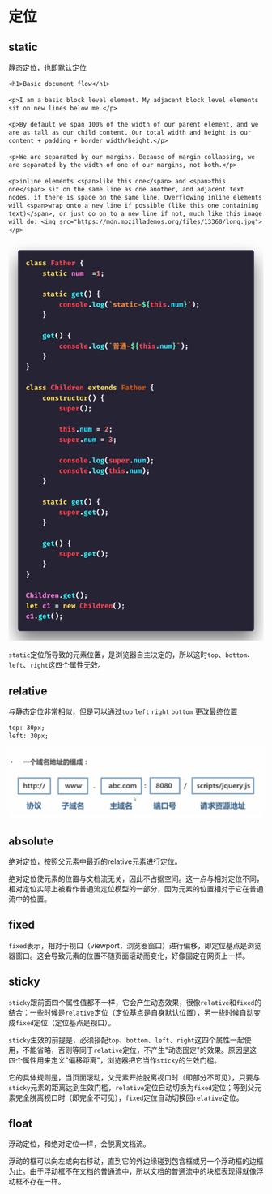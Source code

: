 # 定位

## static

静态定位，也即默认定位

```markup
<h1>Basic document flow</h1>

<p>I am a basic block level element. My adjacent block level elements sit on new lines below me.</p>

<p>By default we span 100% of the width of our parent element, and we are as tall as our child content. Our total width and height is our content + padding + border width/height.</p>

<p>We are separated by our margins. Because of margin collapsing, we are separated by the width of one of our margins, not both.</p>

<p>inline elements <span>like this one</span> and <span>this one</span> sit on the same line as one another, and adjacent text nodes, if there is space on the same line. Overflowing inline elements will <span>wrap onto a new line if possible (like this one containing text)</span>, or just go on to a new line if not, much like this image will do: <img src="https://mdn.mozillademos.org/files/13360/long.jpg"></p>
```

![](../.gitbook/assets/image%20%2864%29.png)

`static`定位所导致的元素位置，是浏览器自主决定的，所以这时`top`、`bottom`、`left`、`right`这四个属性无效。

## relative

与静态定位非常相似，但是可以通过`top` `left` `right` `bottom` 更改最终位置

```text
top: 30px;
left: 30px;
```

![](../.gitbook/assets/image%20%2862%29.png)

## absolute

绝对定位，按照父元素中最近的relative元素进行定位。

绝对定位使元素的位置与文档流无关，因此不占据空间。这一点与相对定位不同，相对定位实际上被看作普通流定位模型的一部分，因为元素的位置相对于它在普通流中的位置。

## fixed

`fixed`表示，相对于视口（viewport，浏览器窗口）进行偏移，即定位基点是浏览器窗口。这会导致元素的位置不随页面滚动而变化，好像固定在网页上一样。

## sticky

`sticky`跟前面四个属性值都不一样，它会产生动态效果，很像`relative`和`fixed`的结合：一些时候是`relative`定位（定位基点是自身默认位置），另一些时候自动变成`fixed`定位（定位基点是视口）。

`sticky`生效的前提是，必须搭配`top`、`bottom`、`left`、`right`这四个属性一起使用，不能省略，否则等同于`relative`定位，不产生"动态固定"的效果。原因是这四个属性用来定义"偏移距离"，浏览器把它当作`sticky`的生效门槛。

它的具体规则是，当页面滚动，父元素开始脱离视口时（即部分不可见），只要与`sticky`元素的距离达到生效门槛，`relative`定位自动切换为`fixed`定位；等到父元素完全脱离视口时（即完全不可见），`fixed`定位自动切换回`relative`定位。

## float

浮动定位，和绝对定位一样，会脱离文档流。

浮动的框可以向左或向右移动，直到它的外边缘碰到包含框或另一个浮动框的边框为止。由于浮动框不在文档的普通流中，所以文档的普通流中的块框表现得就像浮动框不存在一样。

